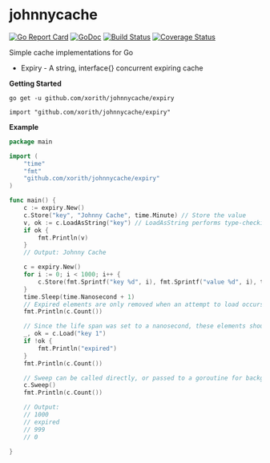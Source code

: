 # johnnycache

[![Go Report Card](https://goreportcard.com/badge/github.com/xorith/johnnycache)](https://goreportcard.com/report/github.com/xorith/johnnycache)
[![GoDoc](https://godoc.org/github.com/xorith/johnnycache/expiry?status.svg)](https://godoc.org/github.com/xorith/johnnycache/expiry)
[![Build Status](https://travis-ci.org/xorith/johnnycache.svg?branch=master)](https://travis-ci.org/xorith/johnnycache)
[![Coverage Status](https://coveralls.io/repos/github/xorith/johnnycache/badge.svg?branch=master)](https://coveralls.io/github/xorith/johnnycache?branch=master)

Simple cache implementations for Go

* Expiry - A string, interface{} concurrent expiring cache

__Getting Started__

`go get -u github.com/xorith/johnnycache/expiry`

`import "github.com/xorith/johnnycache/expiry"`

__Example__

```go
package main

import (
	"time"
	"fmt"
	"github.com/xorith/johnnycache/expiry"
)

func main() {
	c := expiry.New()
	c.Store("key", "Johnny Cache", time.Minute) // Store the value
	v, ok := c.LoadAsString("key") // LoadAsString performs type-checking for you
	if ok {
		fmt.Println(v)
	}
	// Output: Johnny Cache

	c = expiry.New()
	for i := 0; i < 1000; i++ {
		c.Store(fmt.Sprintf("key %d", i), fmt.Sprintf("value %d", i), time.Nanosecond)
	}
	time.Sleep(time.Nanosecond + 1)
	// Expired elements are only removed when an attempt to load occurs or a Sweep() is called
	fmt.Println(c.Count())

	// Since the life span was set to a nanosecond, these elements should be expired now and Load will return false
	_, ok = c.Load("key 1")
	if !ok {
		fmt.Println("expired")
	}
	fmt.Println(c.Count())

	// Sweep can be called directly, or passed to a goroutine for background sweeping
	c.Sweep()
	fmt.Println(c.Count())

	// Output:
	// 1000
	// expired
	// 999
	// 0

}

```